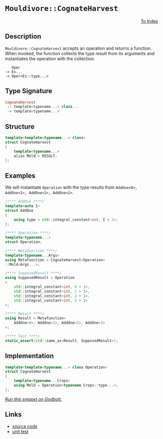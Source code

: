 <!-- Copyright 2024 Feng Mofan
SPDX-License-Identifier: Apache-2.0 -->

# `Mouldivore::CognateHarvest`

<p style='text-align: right;'><a href="../../../facilities/metafunctions.md#mouldivore-cognate-harvest">To Index</a></p>

## Description

`Mouldivore::CognateHarvest` accepts an operation and returns a function.
When invoked, the function collects the type result from its arguments and instantiates the operation with the collection.

<pre><code>   Oper
-> Es...
-> Oper&lt;Es::type...&gt;</code></pre>

## Type Signature

```Haskell
CognateHarvest
 :: template<typename...> class...
 -> template<typename...>
```

## Structure

```C++
template<template<typename...> class>
struct CognateHarvest
{
    template<typename...>
    alias Mold = RESULT;
};
```

## Examples

We will instantiate `Operation` with the type results from `AddOne<0>, AddOne<1>, AddOne<2>, AddOne<2>`.

```C++
/**** AddOne ****/
template<auto I>
struct AddOne
{
    using type = std::integral_constant<int, I + 1>;
};

/**** Operation ****/
template<typename...>
struct Operation;

/**** Metafunction ****/
template<typename...Args>
using Metafunction = CognateHarvest<Operation>
::Mold<Args...>;

/**** SupposedResult ****/
using SupposedResult = Operation
<
    std::integral_constant<int, 0 + 1>,
    std::integral_constant<int, 1 + 1>, 
    std::integral_constant<int, 2 + 1>, 
    std::integral_constant<int, 2 + 1>
>;

/**** Result ****/
using Result = Metafunction<
    AddOne<0>, AddOne<1>, AddOne<2>, AddOne<2>
>;

/**** Test ****/
static_assert(std::same_as<Result, SupposedResult>);
```

## Implementation

```C++
template<template<typename...> class Operation>
struct CognateHarvest
{ 
    template<typename...Crops>
    using Mold = Operation<typename Crops::type...>; 
};
```

[*Run this snippet on Godbolt.*](https://godbolt.org/#z:OYLghAFBqd5QCxAYwPYBMCmBRdBLAF1QCcAaPECAMzwBtMA7AQwFtMQByARg9KtQYEAysib0QXACx8BBAKoBnTAAUAHpwAMvAFYTStJg1DIApACYAQuYukl9ZATwDKjdAGFUtAK4sGIAKwAzKSuADJ4DJgAcj4ARpjEIJIAnKQADqgKhE4MHt6%2BAcEZWY4C4ZExLPGJKbaY9qUMQgRMxAR5Pn5BdQ05za0E5dFxCUmpCi1tHQXdEwNDldVjAJS2qF7EyOwcAPQAVAeHR8cnhzsmGgCC%2B4cA1ACSLGn0bIJMjbdH51c3p3%2Bn30uF0uBEwTwMoJMgTcoPB70wUJhAE80oxWJgAHRYqHYW7IAwKBS3ADyqOI7xyOOBE2IXgctw8wGYoIAEq0AG6YCbAkwAdgst2Bt2Ft1hz3hiIIKLRbCxGLcxFQaQUVKuItuXiyRluAFlPOhBYEACIkskUgSS6XMNgMxXKkAgKWouVUwICnm8o1QqxXYG/f7HQH%2B27YVSsZ6YT5nP0BgE831mQIRfFeLCGtxoBhbNIEFWBbDx65HW6XdDoYmRKMHQFiiEI6FMLxEB6qy40ukEEtlisI338oUizURYCi6WGk0TdAOiKg4Dk2gAfUzc0EiJnpAegssty4rp9QM93sLwdJCXNDCrexrYPFkOhTplmOx%2BepBFp9NP5MaR99P2LOswFoqC8LMPi%2BYFawle8rXROVLmIYA8wLK4h21ACgJAhwcnHBlUCZeE2WITluWhT9z1bB09VodBEXgxCXRfN1j2LIQvDSYpMHQAAlLkvFoTtwJQrUR1Y9jMk4niFD4zsoRNMjv19aEB2FSdp0ETA5zEJcBBXAg10EDcNC3AVd3zUhlNuVSQBnDT520hhdP0ggNy4YydxxDcLKsmzNMXZcWlXaF11uMw3NM7BPLVEVvPU3z7McoKDJCsLWz3Zi7kk6TL0BVCR0y/icPQphgNAyklKi4VS3LSJEQ0Dyu2q%2Bs3HCjcqp7REzHqtqauhTqX0UgsmN/Is7gAFS5AToyuOZHGQBcmEJBICAgKyFHRea8zcfLnNuUSOO43j%2BJxZZvQ4VZaE4fxeD8DgtFIVBODcaxrEs9ZNkjcxAh4UgCE0M7VgAawCSQMQ0AAOMwzGSZIuH8cGwa4XleWkC6OEkXgWAkDQNFIG67oejheAUEAcd%2B26ztIOBYBgRAQHWAg0ibchKDQJ46ASKJ0U4VQwYANgAWl5yRbmAZBkB3EGzF4TjCBIPApy4GRBBEMR2CkJX5CUNQ/tIXRFYAd3JNJOB4c7LuunWCeJJtGc7VAqFuHmBaFkWxYljFQogDw2foYgty%2B5ZeDJrRVggJBWbSdmyAoCAI6jkBgCkMw%2BDoUFiGJiBYh12IIlaJETd4HPmGIJFiVibRMAcAvSFZ14CArWh8/J0gsFiLxgDcMRaGJ7heCwFhDGAcRm/wYhK8cYidcwVRK6bbZvps1G7toPBYnJEuPCwHW3zwTHe9ITliFicSjTBQeV6MP7VioAxEIANTwTB9dPG7vv4ZXRHEdX381lR1GbvW%2BhB4oGepYfQq9iaQFWEqRoPd%2BaTlkqYSw1gzD40PsQeWXJ4CrDsOPHILgGDuE8J0PQYQIjDCqKMRWxRsgCGmH4ahmRaEMAWCMRIitcFYQEP0KYxCCgcPqHg7hkxBjkMWFQ2wIj6F6DmG0VhlD2E4LelsCQZsOBXVxpbTgjs%2BaC2FqLcWUgPa3AgLgWWftPpcEDj9K%2BqwECYCYFgRIEBAZJECBiZIgRkYaEkGYSQvNsb%2BF5qkVG6NSCYy%2BhiXmXBeZg2SAjXm/hJCw08bzTRzcCZExJjY8mocaZhzpjbJmMc46%2B05mwTgrQWDsl5PzJgeIDDai4MkDEXBQbS3wEQDBCsNYqy/tIH%2Big/4610MnQ2TBja9zURovGvArZFLtg7J2eiGmDx3C0tpRkvaoB9gkf2ZhrHBwpgU0pCRmaxx2ZHX2KBGmJxhjjGg/EEgZyzs3Iuedq7vJLmXCuVd9610YPXBgjcdat3bp3Wg3dq793PtsO6o88GT2btPWeoJq6Lx1ivNeedN5wqDhgve31D7HyUKfAeRgL6gFyXwW%2BCgH5PxftXH%2BfS1YDNkEM7WACQDJ1uSA5BYCsWQJcfdHMOQ4EIONEgqwlhUFzPQZgoVODBFcL8BAVw0jFZkIqGwvQNDGgavSEwxo8ilgCN6MIgYBrOGNB4aI7VCiZFSL4QwyR8wxE6qsWsDYKjPWoxmVojgOjnbC3xGs5prTQYmLMV0/2Vig62NIPYxxoxhWhIxiAQILSfG8n8MkJGgRfH%2BOSek/GnAsmkyvpTfJSB6a23Oac4g5TthVJdiwBQ7JxbsnDXWCYHTzHyz0Myz%2BrKNYcv/ndXQwRxmTNNvoc2Ja5mcGtgzJstx7aO1be2zt3b4QTBMd7K5ezPqBEOZWk5lyo71ovdcjt7EFxduSAuHtBAFyqCFinJ56dKCvLul8pu30/0/PHtXAFggG5N3hZgNuHcu492%2BjCileKW54DHlhJFd0UXIDnui9SS9eBYvXkiXF28CXV2JSfM%2BFLhyVpvkwe%2Bj9n6olfrwIdqsJBssEGOkZGagGXyldYcBsRFUitgZwHYql%2BMyrQQkbpWCoE9CEaq9VzrSGEJNRIvVOQDWabKO6h1ZrFO2qtcqm1Ij1PsNdbw/ILrZF2ooaapR3q1bTIthk7Rb7hZto7bcB9GJn1Rs6SQWNp7cl2IcU4ygaiwmYyhhiQIgR/Bw2SdjeLvJYkLvumW2w2SjnLFcZIfwHjEa8mxmDFIXAuAQzMGk1GgRXOlsJjkkOaipYZcyU1/6B9nn4MkEAA)

## Links

- [source code](../../../../conceptrodon/descend/mouldivore/cognate_harvest.hpp)
- [unit test](../../../../tests/unit/metafunctions/mouldivore/cognate_harvest.test.hpp)
